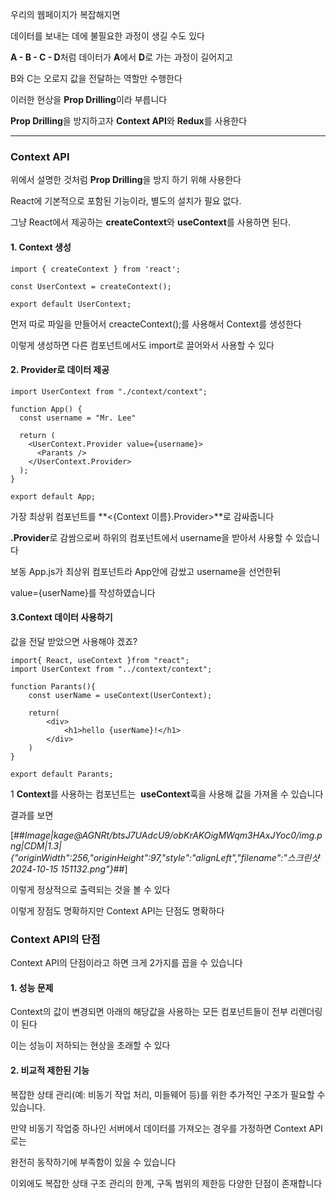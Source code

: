 우리의 웹페이지가 복잡해지면

데이터를 보내는 데에 불필요한 과정이 생길 수도 있다

**A - B - C - D**처럼 데이터가 **A**에서 **D**로 가는 과정이 길어지고

B와 C는 오로지 값을 전달하는 역할만 수행한다

이러한 현상을 **Prop Drilling**이라 부릅니다

**Prop Drilling**을 방지하고자 **Context API**와 **Redux**를 사용한다

---

### **Context API**

위에서 설명한 것처럼 **Prop Drilling**을 방지 하기 위해 사용한다

React에 기본적으로 포함된 기능이라, 별도의 설치가 필요 없다.

그냥 React에서 제공하는 **createContext**와 **useContext**를 사용하면 된다.

#### **1\. Context 생성**

```
import { createContext } from 'react';

const UserContext = createContext();

export default UserContext;
```

먼저 따로 파일을 만들어서 creacteContext();를 사용해서 Context를 생성한다

이렇게 생성하면 다른 컴포넌트에서도 import로 끌어와서 사용할 수 있다

#### 2\. **Provider로 데이터 제공**

```
import UserContext from "./context/context";

function App() {
  const username = "Mr. Lee"

  return (
    <UserContext.Provider value={username}>
      <Parants />
    </UserContext.Provider>
  );
}

export default App;
```

가장 최상위 컴포넌트를 **<{Context 이름}.Provider>**로 감싸줍니다

**.Provider**로 감쌈으로써 하위의 컴포넌트에서 username을 받아서 사용할 수 있습니다

보동 App.js가 최상위 컴포넌트라 App안에 감쌌고 username을 선언한뒤

value\={userName}를 작성하였습니다

#### **3.Context 데이터 사용하기**

값을 전달 받았으면 사용해야 겠죠?

```
import{ React, useContext }from "react";
import UserContext from "../context/context";

function Parants(){
    const userName = useContext(UserContext);

    return(
        <div>
            <h1>hello {userName}!</h1>
        </div>
    )
}

export default Parants;
```

1 **Context**를 사용하는 컴포넌트는  **useContext**훅을 사용해 값을 가져올 수 있습니다

결과를 보면

[##_Image|kage@AGNRt/btsJ7UAdcU9/obKrAKOigMWqm3HAxJYoc0/img.png|CDM|1.3|{"originWidth":256,"originHeight":97,"style":"alignLeft","filename":"스크린샷 2024-10-15 151132.png"}_##]

이렇게 정상적으로 출력되는 것을 볼 수 있다

이렇게 장점도 명확하지만 Context API는 단점도 명확하다

### **Context API의 단점**

Context API의 단점이라고 하면 크게 2가지를 꼽을 수 있습니다

#### **1\. 성능 문제**

Context의 값이 변경되면 아래의 해당값을 사용하는 모든 컴포넌트들이 전부 리렌더링이 된다

이는 성능이 저하되는 현상을 초래할 수 있다

#### **2\. 비교적 제한된 기능**

복잡한 상태 관리(예: 비동기 작업 처리, 미들웨어 등)를 위한 추가적인 구조가 필요할 수 있습니다.

만약 비동기 작업중 하나인 서버에서 데이터를 가져오는 경우를 가정하면 Context API로는

완전히 동작하기에 부족함이 있을 수 있습니다

이외에도 복잡한 상태 구조 관리의 한계, 구독 범위의 제한등 다양한 단점이 존재합니다
